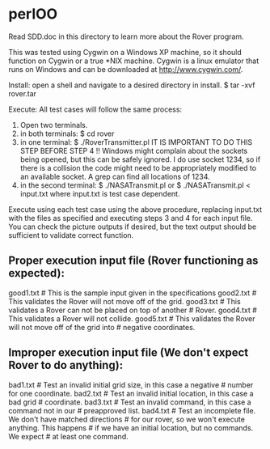 # perlOO
Read SDD.doc in this directory to learn more about the Rover program.

This was tested using Cygwin on a Windows XP machine, so it should function
on Cygwin or a true *NIX machine. Cygwin is a linux emulator that runs on
Windows and can be downloaded at http://www.cygwin.com/.

Install: open a shell and navigate to a desired directory in install.
$ tar -xvf rover.tar

Execute:
All test cases will follow the same process:

1) Open two terminals.
2) in both terminals:
        $ cd rover
3) in one terminal:
        $ ./RoverTransmitter.pl
   IT IS IMPORTANT TO DO THIS STEP BEFORE STEP 4 !!
   Windows might complain about the sockets being opened, but this
   can be safely ignored. I do use socket 1234, so if there is a
   collision the code might need to be appropriately modified to
   an available socket. A grep can find all locations of 1234.
4) in the second terminal:
        $ ./NASATransmit.pl
   or
        $ ./NASATransmit.pl < input.txt
   where input.txt is test case dependent.


Execute using each test case using the above procedure, replacing
input.txt with the files as specified and executing steps 3 and 4
for each input file. You can check the picture outputs if desired,
but the text output should be sufficient to validate correct function.


Proper execution input file (Rover functioning as expected):
-------------------------------------------------------------------------
good1.txt  # This is the sample input given in the specifications
good2.txt  # This validates the Rover will not move off of the grid.
good3.txt  # This validates a Rover can not be placed on top of another
           # Rover.
good4.txt  # This validates a Rover will not collide.
good5.txt  # This validates the Rover will not move off of the grid into
           # negative coordinates.


Improper execution input file (We don't expect Rover to do anything):
-------------------------------------------------------------------------
bad1.txt   # Test an invalid initial grid size, in this case a negative
           # number for one coordinate.
bad2.txt   # Test an invalid initial location, in this case a bad grid
           # coordinate.
bad3.txt   # Test an invalid command, in this case a command not in our
           # preapproved list.
bad4.txt   # Test an incomplete file. We don't have matched directions
           # for our rover, so we won't execute anything. This happens
           # if we have an initial location, but no commands. We expect
           # at least one command.
